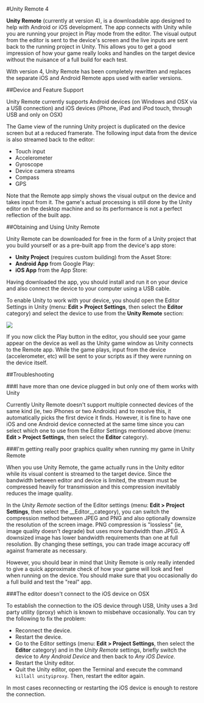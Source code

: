 #Unity Remote 4

__Unity Remote__ (currently at version 4), is a downloadable app designed to help with Android or iOS development. The app connects with Unity while you are running your project in Play mode from the editor. The visual output from the editor is sent to the device's screen and the live inputs are sent back to the running project in Unity. This allows you to get a good impression of how your game really looks and handles on the target device without the nuisance of a full build for each test.

With version 4, Unity Remote has been completely rewritten and replaces the separate iOS and Android Remote apps used with earlier versions.


##Device and Feature Support

Unity Remote currently supports Android devices (on Windows and OSX via a USB connection) and iOS devices (iPhone, iPad and iPod touch, through USB and only on OSX)

The Game view of the running Unity project is duplicated on the device screen but at a reduced framerate. The following input data from the device is also streamed back to the editor:

* Touch input
* Accelerometer
* Gyroscope
* Device camera streams
* Compass
* GPS

Note that the Remote app simply shows the visual output on the device and takes input from it. The game's actual processing is still done by the Unity editor on the desktop machine and so its performance is not a perfect reflection of the built app.


##Obtaining and Using Unity Remote

Unity Remote can be downloaded for free in the form of a Unity project that you build yourself or as a pre-built app from the device's app store:

* **Unity Project** (requires custom building) from the Asset Store: [](https://www.assetstore.unity3d.com/#/publisher/1)
* **Android App** from Google Play: [](https://play.google.com/store/apps/details?id=com.unity3d.genericremote)
* **iOS App** from the App Store: [](https://itunes.apple.com/us/app/unity-remote-4/id871767552)

Having downloaded the app, you should install and run it on your device and also connect the device to your computer using a USB cable.

To enable Unity to work with your device, you should open the Editor Settings in Unity (menu: __Edit &gt; Project Settings__, then select the __Editor__ category) and select the device to use from the **Unity Remote** section:

![](../uploads/Main/UniRemoteEdSettings.png)

If you now click the Play button in the editor, you should see your game appear on the device as well as the Unity game window as Unity connects to the Remote app. While the game plays, input from the device (accelerometer, etc) will be sent to your scripts as if they were running on the device itself.


##Troubleshooting

###I have more than one device plugged in but only one of them works with Unity

Currently Unity Remote doesn't support multiple connected devices of the same kind (ie, two iPhones or two Androids) and to resolve this, it automatically picks the first device it finds. However, it is fine to have one iOS and one Android device connected at the same time since you can select which one to use from the Editor Settings mentioned above (menu: __Edit &gt; Project Settings__, then select the __Editor__ category).


###I'm getting really poor graphics quality when running my game in Unity Remote

When you use Unity Remote, the game actually runs in the Unity editor while its visual content is streamed to the target device. Since the bandwidth between editor and device is limited, the stream must be compressed heavily for transmission and this compression inevitably reduces the image quality. 

In the _Unity Remote_ section of the Editor settings (menu: __Edit &gt; Project Settings__, then select the __Editor__category), you can switch the compression method between JPEG and PNG and also optionally downsize the resolution of the screen image. PNG compression is "lossless" (ie, image quality doesn't degrade) but uses more bandwidth than JPEG. A downsized image has lower bandwidth requirements than one at full resolution. By changing these settings, you can trade image accuracy off against framerate as necessary.

However, you should bear in mind that Unity Remote is only really intended to give a quick approximate check of how your game will look and feel when running on the device. You should make sure that you occasionally do a full build and test the "real" app.


###The editor doesn't connect to the iOS device on OSX

To establish the connection to the iOS device through USB, Unity uses a 3rd party utility (iproxy) which is known to misbehave occasionally. You can try the following to fix the problem:

* Reconnect the device.
* Restart the device.
* Go to the Editor settings (menu: __Edit &gt; Project Settings__, then select the __Editor__ category) and in the  _Unity Remote_ settings, briefly switch the device to _Any Android Device_ and then back to _Any iOS Device_.
* Restart the Unity editor.
* Quit the Unity editor, open the Terminal and execute the command `killall unityiproxy`. Then, restart the editor again.

In most cases reconnecting or restarting the iOS device is enough to restore the connection.

